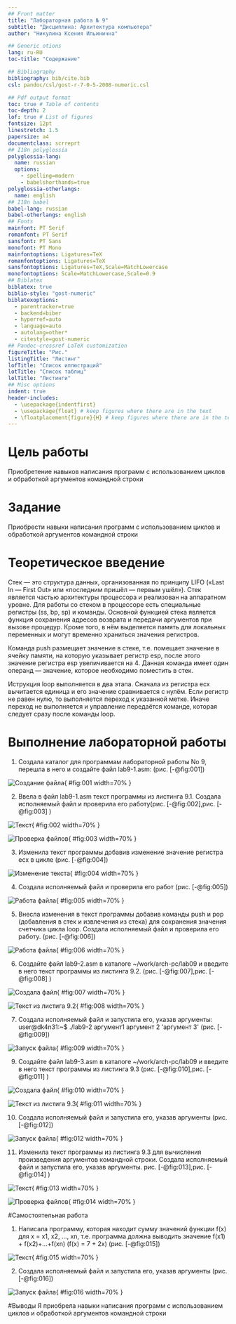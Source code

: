 ```yaml
---
## Front matter
title: "Лабораторная работа № 9"
subtitle: "Дисциплина: Архитектура компьютера"
author: "Никулина Ксения Ильинична"

## Generic otions
lang: ru-RU
toc-title: "Содержание"

## Bibliography
bibliography: bib/cite.bib
csl: pandoc/csl/gost-r-7-0-5-2008-numeric.csl

## Pdf output format
toc: true # Table of contents
toc-depth: 2
lof: true # List of figures
fontsize: 12pt
linestretch: 1.5
papersize: a4
documentclass: scrreprt
## I18n polyglossia
polyglossia-lang:
  name: russian
  options:
	- spelling=modern
	- babelshorthands=true
polyglossia-otherlangs:
  name: english
## I18n babel
babel-lang: russian
babel-otherlangs: english
## Fonts
mainfont: PT Serif
romanfont: PT Serif
sansfont: PT Sans
monofont: PT Mono
mainfontoptions: Ligatures=TeX
romanfontoptions: Ligatures=TeX
sansfontoptions: Ligatures=TeX,Scale=MatchLowercase
monofontoptions: Scale=MatchLowercase,Scale=0.9
## Biblatex
biblatex: true
biblio-style: "gost-numeric"
biblatexoptions:
  - parentracker=true
  - backend=biber
  - hyperref=auto
  - language=auto
  - autolang=other*
  - citestyle=gost-numeric
## Pandoc-crossref LaTeX customization
figureTitle: "Рис."
listingTitle: "Листинг"
lofTitle: "Список иллюстраций"
lotTitle: "Список таблиц"
lolTitle: "Листинги"
## Misc options
indent: true
header-includes:
  - \usepackage{indentfirst}
  - \usepackage{float} # keep figures where there are in the text
  - \floatplacement{figure}{H} # keep figures where there are in the text
---
```


# Цель работы

Приобретение навыков написания программ с использованием циклов и обработкой аргументов командной строки


# Задание

Приобрести навыки написания программ с использованием циклов и обработкой аргументов командной строки

# Теоретическое введение

Стек — это структура данных, организованная по принципу LIFO («Last In
— First Out» или «последним пришёл — первым ушёл»). Стек является частью
архитектуры процессора и реализован на аппаратном уровне. Для работы со
стеком в процессоре есть специальные регистры (ss, bp, sp) и команды.
Основной функцией стека является функция сохранения адресов возврата
и передачи аргументов при вызове процедур. Кроме того, в нём выделяется
память для локальных переменных и могут временно храниться значения регистров.

Команда push размещает значение в стеке, т.е. помещает значение в ячейку
памяти, на которую указывает регистр esp, после этого значение регистра esp
увеличивается на 4. Данная команда имеет один операнд — значение, которое
необходимо поместить в стек.

Иструкция loop выполняется в два этапа. Сначала из регистра ecx вычитается
единица и его значение сравнивается с нулём. Если регистр не равен нулю,
то выполняется переход к указанной метке. Иначе переход не выполняется и
управление передаётся команде, которая следует сразу после команды loop.


# Выполнение лабораторной работы

1. Создала каталог для программам лабораторной работы No 9, перешла в него и создайте файл lab9-1.asm: (рис. [-@fig:001])

![Создание файла](image/1.png){ #fig:001 width=70% }

2. Ввела в файл lab9-1.asm текст программы из листинга 9.1. Создала исполняемый файл и проверила его работу(рис. [-@fig:002],рис. [-@fig:003] )

![Текст](image/2.png){ #fig:002 width=70% }

![Проверка файлов](image/3.png){ #fig:003 width=70% }

3. Изменила текст программы добавив изменение значение регистра ecx в цикле (рис. [-@fig:004])

![Изменение текста](image/4.png){ #fig:004 width=70% }

4. Создала исполняемый файл и проверила его работ (рис. [-@fig:005])

![Работа файла](image/5.png){ #fig:005 width=70% }

5. Внесла изменения в текст программы добавив команды push и pop (добавления в стек и извлечения из стека) для сохранения значения счетчика цикла loop. Создала исполняемый файл и проверила его работу. (рис. [-@fig:006])

![Работа файла](image/6.png){ #fig:006 width=70% }

6. Создайте файл lab9-2.asm в каталоге ~/work/arch-pc/lab09 и введите в него текст программы из листинга 9.2. (рис. [-@fig:007],рис. [-@fig:008] )

![Создала файл](image/7.png){ #fig:007 width=70% }

![Текст из листига 9.2](image/8.png){ #fig:008 width=70% }

7. Создала исполняемый файл и запустила его, указав аргументы: user@dk4n31:~$ ./lab9-2 аргумент1 аргумент 2 'аргумент 3' (рис. [-@fig:009])

![Запуск файла](image/9.png){ #fig:009 width=70% }

9. Создайте файл lab9-3.asm в каталоге ~/work/arch-pc/lab09 и введите в него текст программы из листинга 9.3 (рис. [-@fig:010],рис. [-@fig:011] )

![Создала файл](image/10.png){ #fig:010 width=70% }

![Текст из листига 9.3](image/11.png){ #fig:011 width=70% }

10. Создала исполняемый файл и запустила его, указав аргументы (рис. [-@fig:012])

![Запуск файла](image/12.png){ #fig:012 width=70% }

11. Изменила текст программы из листинга 9.3 для вычисления произведения аргументов командной строки. Создала исполняемый файл и запустила его, указав аргументы. рис. [-@fig:013],рис. [-@fig:014] )

![Текст](image/13.png){ #fig:013 width=70% }

![Проверка файлов](image/14.png){ #fig:014 width=70% }

#Самостоятельная работа

1. Написала программу, которая находит сумму значений функции f(x) для x = x1, x2, ..., xn, т.е. программа должна выводить значение f(x1) + f(x2)+...+f(xn) (f(x) = 7 + 2x) (рис. [-@fig:015])

![Текст](image/15.png){ #fig:015 width=70% }

2. Создала исполняемый файл и запустила его, указав аргументы (рис. [-@fig:016])

![Запуск файла](image/16.png){ #fig:016 width=70% }



#Выводы
Я приобрела навыки написания программ с использованием циклов и обработкой аргументов командной строки




